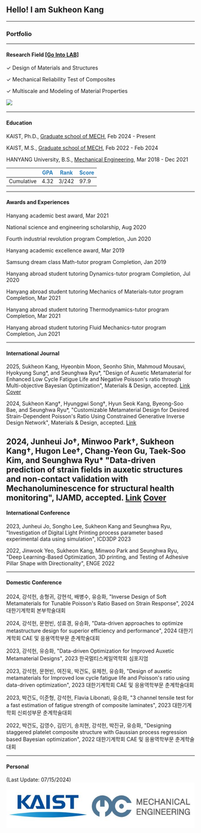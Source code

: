 ## Hello! I am Sukheon Kang

---

### Portfolio

---

#### Research Field [[Go Into LAB]](https://sites.google.com/site/seunghwalab/)

✓ Design of Materials and Structures

✓ Mechanical Reliability Test of Composites

✓ Multiscale and Modeling of Material Properties

<img class="contain" src="images/SKANG.gif"/>


---

#### Education
KAIST, Ph.D., [Graduate school of MECH](https://me.kaist.ac.kr/main/main.html), Feb 2024 - Present

KAIST, M.S., [Graduate school of MECH](https://me.kaist.ac.kr/main/main.html), Feb 2022 - Feb 2024

HANYANG University, B.S., [Mechanical Engineering](http://me.hanyang.ac.kr/), Mar 2018 - Dec 2021

||<span style="color:rgb(38, 124, 185)">GPA</span>|<span style="color:rgb(38, 124, 185)">Rank</span>|<span style="color:rgb(38, 124, 185)">Score</span>|
|----|----|----|----|
|Cumulative|4.32|3/242|97.9|

---

#### Awards and Experiences
Hanyang academic best award, Mar 2021

National science and engineering scholarship, Aug 2020

Fourth industrial revolution program Completion, Jun 2020

Hanyang academic excellence award, Mar 2019

Samsung dream class Math-tutor program Completion, Jan 2019

Hanyang abroad student tutoring Dynamics-tutor program Completion, Jul 2020

Hanyang abroad student tutoring Mechanics of Materials-tutor program Completion, Mar 2021

Hanyang abroad student tutoring Thermodynamics-tutor program Completion, Mar 2021

Hanyang abroad student tutoring Fluid Mechanics-tutor program Completion, Jun 2021 

---

#### International Journal
 2025, Sukheon Kang, Hyeonbin Moon, Seonho Shin, Mahmoud Mousavi, Hyokyung Sung*, and Seunghwa Ryu*, "Design of Auxetic Metamaterial for Enhanced Low Cycle Fatigue Life and Negative Poisson's ratio through Multi-objective Bayesian Optimization", Materials & Design, accepted. [Link](https://doi.org/10.1016/j.matdes.2025.113798) [Cover](images/Paper_3_cover.png)

 2024, Sukheon Kang†, Hyunggwi Song†, Hyun Seok Kang, Byeong-Soo Bae, and Seunghwa Ryu*, "Customizable Metamaterial Design for Desired Strain-Dependent Poisson's Ratio Using Constrained Generative Inverse Design Network", Materials & Design, accepted. [Link](https://doi.org/10.1016/j.matdes.2024.113377)

2024, Junheui Jo†, Minwoo Park†, Sukheon Kang†, Hugon Lee†, Chang-Yeon Gu, Taek-Soo Kim, and Seunghwa Ryu* "Data-driven prediction of strain fields in auxetic structures and non-contact validation with Mechanoluminescence for structural health monitoring", IJAMD, accepted. [Link](https://doi.org/10.36922/ijamd.3539) [Cover](images/Paper_1_cover.png)
---

#### International Conference
2023, Junheui Jo, Songho Lee, Sukheon Kang and Seunghwa Ryu, "Investigation of Digital Light Printing process parameter based experimental data using simulation", ICD3DP 2023

2022, Jinwook Yeo, Sukheon Kang, Minwoo Park and Seunghwa Ryu, "Deep Learning-Based Optimization, 3D printing, and Testing of Adhesive Pillar Shape with Directionality", ENGE 2022

---

#### Domestic Conference
2024, 강석헌, 송형귀, 강현석, 배병수, 유승화, "Inverse Design of Soft Metamaterials for Tunable Poisson's Ratio Based on Strain Response", 2024 대한기계학회 본부학술대회

2024, 강석헌, 문현빈, 성효경, 유승화, "Data-driven approaches to optimize metastructure design for superior efficiency and performance", 2024 대한기계학회 CAE 및 응용역학부문 춘계학술대회

2023, 강석헌, 유승화, "Data-driven Optimization for Improved Auxetic Metamaterial Designs", 2023 한국멀티스케일역학회 심포지엄

2023, 강석헌, 문현빈, 여진욱, 박건도, 유제천, 유승화, "Design of auxetic metamaterials for Improved low cycle fatigue life and Poisson's ratio using data-driven optimization", 2023 대한기계학회 CAE 및 응용역학부문 춘계학술대회

2023, 박건도, 이준형, 강석헌, Flavia Libonati, 유승화, "3 channel tensile test for a fast estimation of fatigue strength of composite laminates", 2023 대한기계학회 신뢰성부문 춘계학술대회

2022, 박건도, 김영수, 김민기, 송치현, 강석헌, 박진규, 유승화, "Designing staggered platelet composite structure with Gaussian process regression based Bayesian optimization", 2022 대한기계학회 CAE 및 응용역학부문 춘계학술대회

---

#### Personal

(Last Update: 07/15/2024)
<img src="images/logo.gif"/>
